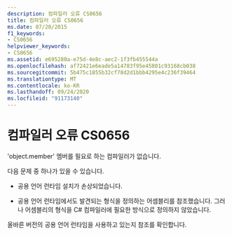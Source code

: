 ```yaml
---
description: 컴파일러 오류 CS0656
title: 컴파일러 오류 CS0656
ms.date: 07/20/2015
f1_keywords:
- CS0656
helpviewer_keywords:
- CS0656
ms.assetid: e695280a-e75d-4e8c-aec2-1f3fb455544a
ms.openlocfilehash: af72421e6eade5a14783f95e45801c93168cb038
ms.sourcegitcommit: 5b475c1855b32cf78d2d1bbb4295e4c236f39464
ms.translationtype: MT
ms.contentlocale: ko-KR
ms.lasthandoff: 09/24/2020
ms.locfileid: "91173140"
---
```

# <a name="compiler-error-cs0656"></a>컴파일러 오류 CS0656

'object.member' 멤버를 필요로 하는 컴파일러가 없습니다.  
  
 다음 문제 중 하나가 있을 수 있습니다.  
  
- 공용 언어 런타임 설치가 손상되었습니다.  
  
- 공용 언어 런타임에서도 발견되는 형식을 정의하는 어셈블리를 참조했습니다. 그러나 어셈블리의 형식을 C# 컴파일러에 필요한 방식으로 정의하지 않았습니다.  
  
 올바른 버전의 공용 언어 런타임을 사용하고 있는지 참조를 확인합니다.
